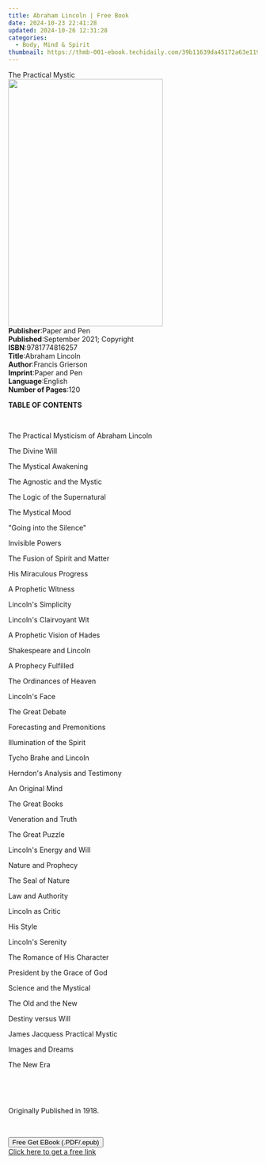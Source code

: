 ```yaml
---
title: Abraham Lincoln | Free Book
date: 2024-10-23 22:41:28
updated: 2024-10-26 12:31:28
categories:
  - Body, Mind & Spirit
thumbnail: https://thmb-001-ebook.techidaily.com/39b11639da45172a63e119e4413b628c4d59b75758fb238ea27e58bda232110d.jpg
---
```

<main id="book-container">
  <div class="flex flex-col">
    <div class="book-brief flex-1 py-6 px-4 sm:p-6 md:py-10 md:px-8">
      <!-- brief-->
      <div class="book-brief-main">The Practical Mystic</div>
    </div>
    <div
      class="book-meta-info flex-1 grid gap-4 col-start-1 col-end-3 row-start-1 sm:mb-6 sm:grid-cols-4 lg:gap-6 lg:col-start-2 lg:row-end-6 lg:row-span-6 lg:mb-0"
    >
      <div
        class="book-meta-info-left place-content-center mt-4 p-4 text-sm leading-6 col-start-2 col-span-2 dark:text-slate-400"
      >
        <img
          class="w-full h-500 object-cover rounded-lg sm:h-255 sm:col-span-2 lg:col-span-full"
          src="https://img-001-ebook.techidaily.com/79f9c323129e4e83cf5d63cf32b4b72e5789790b80bdac8943e33d7df87c7f2b.jpg"
          alt=""
          width="312"
          height="500"
        />
      </div>
      <div
        class="book-meta-info-right mt-2 col-start-1 row-start-2 col-span-3 self-center"
      >
        <!-- meta data  -->
        <div class="flex flex-col px-4 md:px-8">
          <div class="flex-1">
            <strong>Publisher</strong>:<span class="px-2">Paper and Pen</span>
          </div>
          <div class="flex-1">
            <strong>Published</strong>:<span class="px-2"
              >September 2021; Copyright</span
            >
          </div>
          <div class="flex-1">
            <strong>ISBN</strong>:<span class="px-2">9781774816257</span>
          </div>
          <div class="flex-1">
            <strong>Title</strong>:<span class="px-2">Abraham Lincoln</span>
          </div>
          <div class="flex-1">
            <strong>Author</strong>:<span class="px-2">Francis Grierson</span>
          </div>
          <div class="flex-1">
            <strong>Imprint</strong>:<span class="px-2">Paper and Pen</span>
          </div>
          <div class="flex-1">
            <strong>Language</strong>:<span class="px-2">English</span>
          </div>
          <div class="flex-1">
            <strong>Number of Pages</strong>:<span class="px-2">120</span>
          </div>
        </div>
      </div>
    </div>
    <div class="book-description flex-1 py-6 px-4 sm:p-6 md:py-10 md:px-8">
      <div class="book-description-main">
        <div accordion-content="" id="description">
          <p><strong>TABLE OF CONTENTS</strong></p>
          <p><br /></p>
          <p>The Practical Mysticism of Abraham Lincoln</p>
          <p>The Divine Will</p>
          <p>The Mystical Awakening</p>
          <p>The Agnostic and the Mystic</p>
          <p>The Logic of the Supernatural</p>
          <p>The Mystical Mood</p>
          <p>"Going into the Silence"</p>
          <p>Invisible Powers</p>
          <p>The Fusion of Spirit and Matter</p>
          <p>His Miraculous Progress</p>
          <p>A Prophetic Witness</p>
          <p>Lincoln's Simplicity</p>
          <p>Lincoln's Clairvoyant Wit</p>
          <p>A Prophetic Vision of Hades</p>
          <p>Shakespeare and Lincoln</p>
          <p>A Prophecy Fulfilled</p>
          <p>The Ordinances of Heaven</p>
          <p>Lincoln's Face</p>
          <p>The Great Debate</p>
          <p>Forecasting and Premonitions</p>
          <p>Illumination of the Spirit</p>
          <p>Tycho Brahe and Lincoln</p>
          <p>Herndon's Analysis and Testimony</p>
          <p>An Original Mind</p>
          <p>The Great Books</p>
          <p>Veneration and Truth</p>
          <p>The Great Puzzle</p>
          <p>Lincoln's Energy and Will</p>
          <p>Nature and Prophecy</p>
          <p>The Seal of Nature</p>
          <p>Law and Authority</p>
          <p>Lincoln as Critic</p>
          <p>His Style</p>
          <p>Lincoln's Serenity</p>
          <p>The Romance of His Character</p>
          <p>President by the Grace of God</p>
          <p>Science and the Mystical</p>
          <p>The Old and the New</p>
          <p>Destiny versus Will</p>
          <p>James Jacquess Practical Mystic</p>
          <p>Images and Dreams</p>
          <p>The New Era</p>
          <p><br /></p>
          <p><br /></p>
          <p>Originally Published in 1918.</p>
          <p><br /></p>
        </div>
        <div class="accordion-fader"></div>
      </div>
    </div>
    <div class="book-excerpts flex-1 py-6 px-4 sm:p-6 md:py-10 md:px-8"></div>
    <div
      class="book-about-author flex-1 py-6 px-4 sm:p-6 md:py-10 md:px-8"
    ></div>
    <div class="book-free-get flex-1 py-6 px-4 sm:p-6 md:py-10 md:px-8">
      <button
        id="btn-free-get"
        class="bg-blue-500 hover:bg-blue-700 text-white font-bold py-2 px-4 rounded"
      >
        Free Get EBook (.PDF/.epub)
      </button>
      <div id="countdown-display" class="px-2 text-lg mt-2"></div>
      <a
        id="free-link"
        class="hidden bg-blue-500 hover:bg-blue-700 text-white font-bold py-2 px-4 rounded"
        href="https://www.ebooks.com/en-us/book/210382029/abraham-lincoln/francis-grierson/"
        target="_blank"
        >Click here to get a free link</a
      >
    </div>
    <script>
      let countdownTime = 0;
      let countdownInterval = null;
      document
        .getElementById('btn-free-get')
        .addEventListener('click', startCountdown);
      function startCountdown() {
        countdownTime = new Date().getTime() + 60000 * 3;
        countdownInterval = setInterval(updateCountdown, 1000);
        document.getElementById('btn-free-get').disabled = true;
        document
          .getElementById('btn-free-get')
          .classList.add('bg-gray-500', 'cursor-not-allowed');
      }
      function updateCountdown() {
        let currentTime = new Date().getTime();
        let timeLeft = countdownTime - currentTime;
        let secondsLeft = Math.floor(timeLeft / 1000);
        document.getElementById('countdown-display').innerHTML =
          `Remaining time: ${secondsLeft} seconds.`;
        if (secondsLeft <= 0) {
          clearInterval(countdownInterval);
          document.getElementById('btn-free-get').classList.add('hidden');
          document.getElementById('free-link').classList.remove('hidden');
          document.getElementById('countdown-display').innerHTML = '';
        }
      }
    </script>
  </div>
</main>
